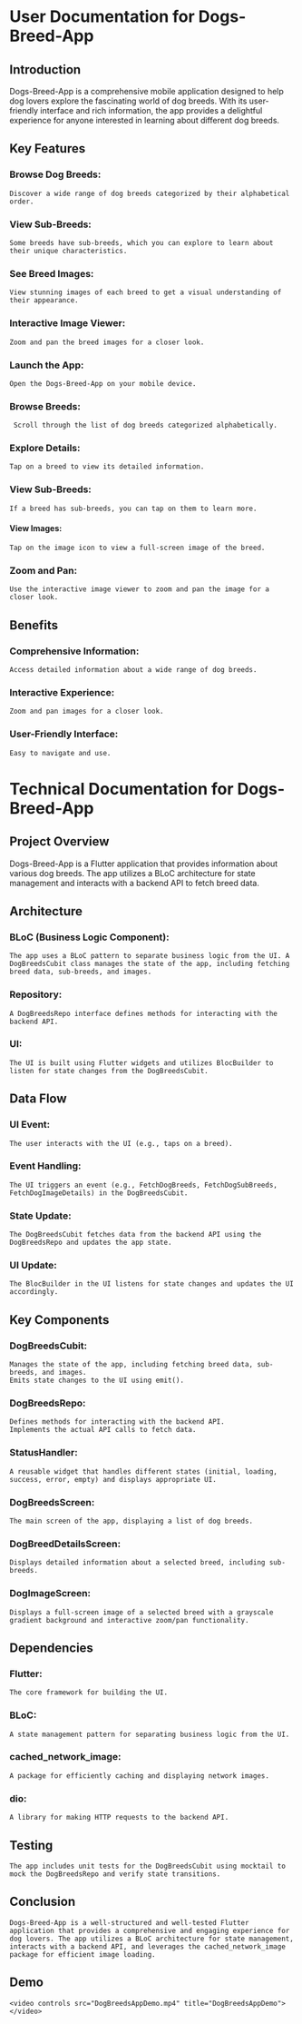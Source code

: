 # User Documentation for Dogs-Breed-App
## Introduction

Dogs-Breed-App is a comprehensive mobile application designed to help dog lovers explore the fascinating world of dog breeds. With its user-friendly interface and rich information, the app provides a delightful experience for anyone interested in learning about different dog breeds.

## Key Features

### Browse Dog Breeds: 
    Discover a wide range of dog breeds categorized by their alphabetical order.
### View Sub-Breeds: 
    Some breeds have sub-breeds, which you can explore to learn about their unique characteristics.
### See Breed Images: 
    View stunning images of each breed to get a visual understanding of their appearance.
### Interactive Image Viewer: 
    Zoom and pan the breed images for a closer look.

### Launch the App: 
    Open the Dogs-Breed-App on your mobile device.
### Browse Breeds: 
     Scroll through the list of dog breeds categorized alphabetically.
### Explore Details: 
    Tap on a breed to view its detailed information.
### View Sub-Breeds: 
    If a breed has sub-breeds, you can tap on them to learn more.
#### View Images: 
    Tap on the image icon to view a full-screen image of the breed.
### Zoom and Pan:
    Use the interactive image viewer to zoom and pan the image for a closer look.

## Benefits
### Comprehensive Information: 
    Access detailed information about a wide range of dog breeds.
### Interactive Experience: 
    Zoom and pan images for a closer look.
### User-Friendly Interface: 
    Easy to navigate and use.


# Technical Documentation for Dogs-Breed-App
## Project Overview

Dogs-Breed-App is a Flutter application that provides information about various dog breeds. The app utilizes a BLoC architecture for state management and interacts with a backend API to fetch breed data.

## Architecture

### BLoC (Business Logic Component): 
    The app uses a BLoC pattern to separate business logic from the UI. A DogBreedsCubit class manages the state of the app, including fetching breed data, sub-breeds, and images.
### Repository: 
    A DogBreedsRepo interface defines methods for interacting with the backend API.
### UI: 
    The UI is built using Flutter widgets and utilizes BlocBuilder to listen for state changes from the DogBreedsCubit.

## Data Flow

### UI Event: 
    The user interacts with the UI (e.g., taps on a breed).
### Event Handling: 
    The UI triggers an event (e.g., FetchDogBreeds, FetchDogSubBreeds, FetchDogImageDetails) in the DogBreedsCubit.
### State Update: 
    The DogBreedsCubit fetches data from the backend API using the DogBreedsRepo and updates the app state.
### UI Update: 
    The BlocBuilder in the UI listens for state changes and updates the UI accordingly.

## Key Components

### DogBreedsCubit:
    Manages the state of the app, including fetching breed data, sub-breeds, and images.
    Emits state changes to the UI using emit().
### DogBreedsRepo:
    Defines methods for interacting with the backend API.
    Implements the actual API calls to fetch data.
### StatusHandler:
    A reusable widget that handles different states (initial, loading, success, error, empty) and displays appropriate UI.
### DogBreedsScreen:
    The main screen of the app, displaying a list of dog breeds.
### DogBreedDetailsScreen:
    Displays detailed information about a selected breed, including sub-breeds.
### DogImageScreen:
    Displays a full-screen image of a selected breed with a grayscale gradient background and interactive zoom/pan functionality.

## Dependencies

### Flutter: 
    The core framework for building the UI.
### BLoC: 
    A state management pattern for separating business logic from the UI.
### cached_network_image: 
    A package for efficiently caching and displaying network images.
### dio: 
    A library for making HTTP requests to the backend API.

## Testing
    The app includes unit tests for the DogBreedsCubit using mocktail to mock the DogBreedsRepo and verify state transitions.


## Conclusion
    Dogs-Breed-App is a well-structured and well-tested Flutter application that provides a comprehensive and engaging experience for dog lovers. The app utilizes a BLoC architecture for state management, interacts with a backend API, and leverages the cached_network_image package for efficient image loading.

## Demo
    <video controls src="DogBreedsAppDemo.mp4" title="DogBreedsAppDemo"></video>